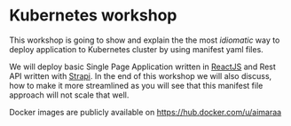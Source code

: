 # Kubernetes workshop

This workshop is going to show and explain the the most *idiomatic* way to deploy application to Kubernetes cluster by using manifest yaml files.

We will deploy basic Single Page Application written in [ReactJS](https://reactjs.org/) and Rest API written with [Strapi](https://strapi.io/).
In the end of this workshop we will also discuss, how to make it more streamlined as you will see that this manifest file approach will not scale that well.

Docker images are publicly available on https://hub.docker.com/u/aimaraa